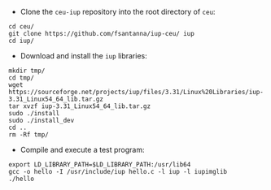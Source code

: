 - Clone the `ceu-iup` repository into the root directory of `ceu`:

```
cd ceu/
git clone https://github.com/fsantanna/iup-ceu/ iup
cd iup/
```

- Download and install the `iup` libraries:

```
mkdir tmp/
cd tmp/
wget https://sourceforge.net/projects/iup/files/3.31/Linux%20Libraries/iup-3.31_Linux54_64_lib.tar.gz
tar xvzf iup-3.31_Linux54_64_lib.tar.gz
sudo ./install
sudo ./install_dev
cd ..
rm -Rf tmp/
```

- Compile and execute a test program:

```
export LD_LIBRARY_PATH=$LD_LIBRARY_PATH:/usr/lib64
gcc -o hello -I /usr/include/iup hello.c -l iup -l iupimglib
./hello
```

